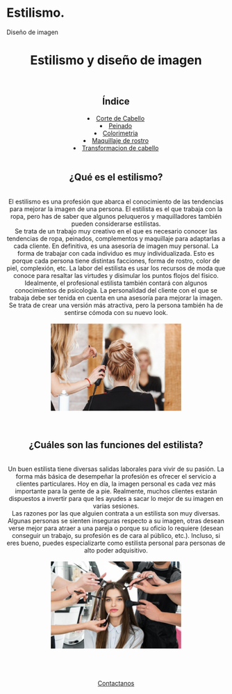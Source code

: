 # Estilismo.
Diseño de imagen
<html>
<head>
<title> Estilismo y diseño de imagen </title>
<link rel="stylesheet" type="text/css" href="/Proyecto/Estilo2_Mariana.css">
</head>
<center>
<body>
<div class= "divcontenedor">
       <h1> Estilismo y diseño de imagen </h1>
        </div>
<br>
</center>
<!--etiquetas que forman el cuerpo-->
<center>
<div class= "divA">
<center>
<h2> Índice </h2>
</center>
<li> <a href="/Proyecto/Corte-de-Cabello.html"> Corte de Cabello </a></li>
<li> <a href="/Proyecto/Peinado.html"> Peinado </a></li>
<li> <a href="/Proyecto/Colorimetria.html"> Colorimetria </a></li>
<li> <a href="/Proyecto/Maquillaje-de-Rostro.html"> Maquillaje de rostro </a></li>
<li> <a href="/Proyecto/Transicion-capilar.html"> Transformacion de cabello </a></li>
  </div>
  </center>
  <center>
<br>
<h2> ¿Qué es el estilismo? </h2>
<br>
El estilismo es una profesión que abarca el conocimiento de las tendencias para mejorar la imagen de una persona. El estilista es el que trabaja con la ropa, pero has de saber que algunos peluqueros y maquilladores también pueden considerarse estilistas.
<br>
Se trata de un trabajo muy creativo en el que es necesario conocer las tendencias de ropa, peinados, complementos y maquillaje para adaptarlas a cada cliente. En definitiva, es una asesoría de imagen muy personal. La forma de trabajar con cada individuo es muy individualizada. Esto es porque cada persona tiene distintas facciones, forma de rostro, color de piel, complexión, etc. La labor del estilista es usar los recursos de moda que conoce para resaltar las virtudes y disimular los puntos flojos del físico.
<br>
Idealmente, el profesional estilista también contará con algunos conocimientos de psicología. La personalidad del cliente con el que se trabaja debe ser tenida en cuenta en una asesoría para mejorar la imagen. Se trata de crear una versión más atractiva, pero la persona también ha de sentirse cómoda con su nuevo look.
<br>
<br>
<center>
<td><img src="/Proyecto/img_Estilismo/Estilismo.jpg" width="300" height="200"></td>
</center>
<br>
<br>
<h2> ¿Cuáles son las funciones del estilista? </h2>
<br>
Un buen estilista tiene diversas salidas laborales para vivir de su pasión. La forma más básica de desempeñar la profesión es ofrecer el servicio a clientes particulares. Hoy en día, la imagen personal es cada vez más importante para la gente de a pie. Realmente, muchos clientes estarán dispuestos a invertir para que les ayudes a sacar lo mejor de su imagen en varias sesiones.
<br>
Las razones por las que alguien contrata a un estilista son muy diversas. Algunas personas se sienten inseguras respecto a su imagen, otras desean verse mejor para atraer a una pareja o porque su oficio lo requiere (desean conseguir un trabajo, su profesión es de cara al público, etc.). Incluso, si eres bueno, puedes especializarte como estilista personal para personas de alto poder adquisitivo.
<br>
</center>
<br>
<center>
<td><img src="/Proyecto/img_Estilismo/Funciones.jpg" width="300" height="200"></td>
</center>
<br>
<br>
<br>
<br>
<center>
<div class= "divc">
<a href="/Proyecto/Contactanos.html"> Contactanos </a> 
</center>
<br>
</head>
</html>
